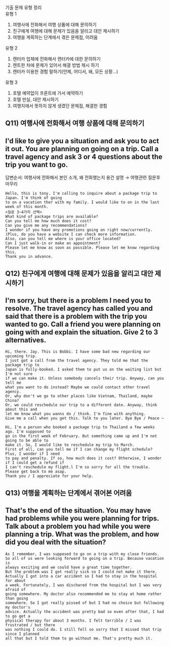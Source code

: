 기출 문제 유형 정리  
유형 1  
1. 여행사에 전화해서 여행 상품에 대해 문의하기  
2. 친구에게 여행에 대해 문제가 있음을 알리고 대안 제시하기  
3. 여행을 계획하는 단계에서 겪은 문제점, 어려움

유형 2  
1. 렌터카 업체에 전화해서 렌터카에 대한 문의하기   
2. 렌트한 차에 문제가 있어서 해결 방법 제시 하기  
3. 렌터카 이용한 경험 말하기(언제, 어디서, 왜, 모든 상황...)
   
유형 3  
1. 호텔 예약없이 프론트에 가서 예약하기  
2. 호텔 만실, 대안 제시하기  
3. 여행지에서 뜻하지 않게 생겼던 문제점, 해결한 경험  
## Q11) 여행사에 전화해서 여행 상품에 대해 문의하기
## I'd like to give you a situation and ask you to act it out. You are planning on going on a trip. Call a travel agency and ask 3 or 4 questions about the trip you want to go.  
답변순서: 여행사에 전화해서 본인 소개, 왜 전화했는지 용건 설명 → 여행관련 질문후 마무리
```
Hello, this is tony. I'm calling to inquire about a package trip to Japan. I'm think of going  
to on a vacation ther with my family. I would like to on in the last week of this month.  
<질문 3~4가지 선택>  
What kind of package trips are available?  
Can you tell me how much does it cost?  
Can you give me any recommendations?  
I wonder if you have any promotions going on right now/currently.  
(Plus, do you have a website I can check more information.  
Also, can you tell me where is your office located?  
Can I just walk-in or make an appointment?  
Please let me know as soon as possible. Please let me know regarding this.  
Thank you in advance.  
```
## Q12) 친구에게 여행에 대해 문제가 있음을 알리고 대안 제시하기
## I'm sorry, but there is a problem I need you to resolve. The travel agency has called you and said that there is a problem with the trip you wanted to go. Call a friend you were planning on going with and explain the situation. Give 2 to 3 alternatives.
```
Hi, there. Jay. This is Bobbi. I have some bad new regarding our upcoming trip.  
I just got a call from the travel agency. They told me that the package trip to  
Japan is fully-booked. I asked them to put us on the waiting list but I'm not sure  
if we can make it. Unless somebody cancels their trip. Anyway, can you tell me  
what you want to do instead? Maybe we could contact other travel agency.  
Or, why don't we go to other places like Vietnam, Thailand, maybe China?  
Or, we could reschedule our trip to a different date. Anyway, think about this and  
let me know what you wanns do / think. I'm fine with anything.  
Give me a call when you get this. Talk to you later. Bye Bye / Peace ~ 
```
```
Hi, I'm a person who booked a package trip to Thailand a few weeks ago. I'm supposed to  
go in the first week of February. But something came up and I'm not going to be able to  
make it. So, I would like to reschedule my trip to March.  
First of all, can you tell me if I can change my flight schedule? Plus, I wonder if I need  
to pay and penalty. If so, how much does it cost? Otherwise, I wonder if I could get a refund if  
I can't reschedule my flight.l I'm so sorry for all the trouble. Please get back to me asap.  
Thank you / I appreciate for your help. 
```
## Q13) 여행을 계획하는 단계에서 겪어본 어려움
## That's the end of the situation. You may have had problems while you were planning for trips. Talk about a problem you had while you were planning a trip. What was the problem, and how did you deal with the situation?
```
As I remember, I was supposed to go on a trip with my close friends.  
So all of us were looking forward to going on a trip. Because vacation is  
always exciting and we could have a great time together.  
But the problem was I got really sick so I could not make it there.  
Actually I got into a car accident so I had to stay in the hospital for about  
a week. Fortunately, I was dischared from the hospital but I was very afraid of  
going somewhere. My doctor also recommended me to stay at home rather than going  
somewhere. So I got really pissed of but I had no choice but following my doctor's  
advice. Actually the accident was pretty bad so even after that, I had to go get a  
physical therapy for about 3 months. I felt terrible / I was frustrated / but there  
was nothing I could do. I still fell so sorry that I missed that trip since I planned  
all that but I told them to go without me. That's pretty much it.
```
